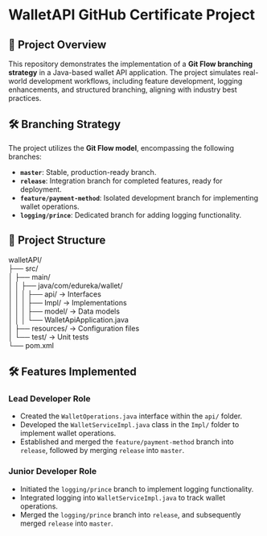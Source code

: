 # WalletAPI GitHub Certificate Project 

## 📌 Project Overview
This repository demonstrates the implementation of a **Git Flow branching strategy** in a Java-based wallet API application. The project simulates real-world development workflows, including feature development, logging enhancements, and structured branching, aligning with industry best practices.

## 🛠 Branching Strategy
The project utilizes the **Git Flow model**, encompassing the following branches:

- **`master`**: Stable, production-ready branch.
- **`release`**: Integration branch for completed features, ready for deployment.
- **`feature/payment-method`**: Isolated development branch for implementing wallet operations.
- **`logging/prince`**: Dedicated branch for adding logging functionality.

## 📂 Project Structure
walletAPI/ <br>
├── src/ <br>
│ ├── main/ <br>
│ │ ├── java/com/edureka/wallet/ <br>
│ │ │ ├── api/ → Interfaces <br>
│ │ │ ├── Impl/ → Implementations <br>
│ │ │ ├── model/ → Data models <br>
│ │ │ └── WalletApiApplication.java  <br>
│ ├── resources/ → Configuration files <br>
│ └── test/ → Unit tests <br> 
└── pom.xml <br>


## 🛠 Features Implemented
### Lead Developer Role
- Created the `WalletOperations.java` interface within the `api/` folder.
- Developed the `WalletServiceImpl.java` class in the `Impl/` folder to implement wallet operations.
- Established and merged the `feature/payment-method` branch into `release`, followed by merging `release` into `master`.

### Junior Developer Role
- Initiated the `logging/prince` branch to implement logging functionality.
- Integrated logging into `WalletServiceImpl.java` to track wallet operations.
- Merged the `logging/prince` branch into `release`, and subsequently merged `release` into `master`.


